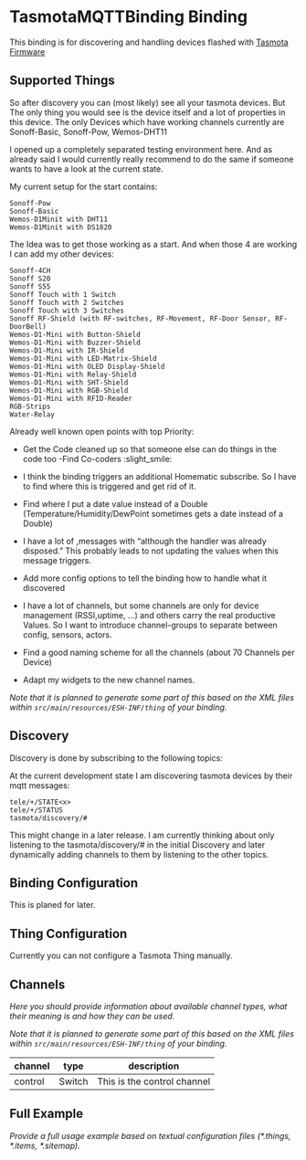 # TasmotaMQTTBinding Binding

This binding is for discovering and handling devices flashed with [Tasmota Firmware](https://tasmota.github.io/docs/)

## Supported Things

So after discovery you can (most likely) see all your tasmota devices. But The only thing you would see is the device
itself and a lot of properties in this device. The only Devices which have working channels currently are Sonoff-Basic,
Sonoff-Pow, Wemos-DHT11

I opened up a completely separated testing environment here. And as already said I would currently really recommend to
do the same if someone wants to have a look at the current state.

My current setup for the start contains:

    Sonoff-Pow
    Sonoff-Basic
    Wemos-D1Minit with DHT11
    Wemos-D1Minit with DS1820

The Idea was to get those working as a start. And when those 4 are working I can add my other devices:

    Sonoff-4CH
    Sonoff S20
    Sonoff S55
    Sonoff Touch with 1 Switch
    Sonoff Touch with 2 Switches
    Sonoff Touch with 3 Switches
    Sonoff RF-Shield (with RF-switches, RF-Movement, RF-Door Sensor, RF-DoorBell)
    Wemos-D1-Mini with Button-Shield
    Wemos-D1-Mini with Buzzer-Shield
    Wemos-D1-Mini with IR-Shield
    Wemos-D1-Mini with LED-Matrix-Shield
    Wemos-D1-Mini with OLED Display-Shield
    Wemos-D1-Mini with Relay-Shield
    Wemos-D1-Mini with SHT-Shield
    Wemos-D1-Mini with RGB-Shield
    Wemos-D1-Mini with RFID-Reader
    RGB-Strips
    Water-Relay

Already well known open points with top Priority:

- Get the Code cleaned up so that someone else can do things in the code too -Find Co-coders :slight_smile:

- I think the binding triggers an additional Homematic subscribe. So I have to find where this is triggered and get rid
  of it.

- Find where I put a date value instead of a Double (Temperature/Humidity/DewPoint sometimes gets a date instead of a
  Double)

- I have a lot of ,messages with “although the handler was already disposed.” This probably leads to not updating the
  values when this message triggers.

- Add more config options to tell the binding how to handle what it discovered

- I have a lot of channels, but some channels are only for device management (RSSI,uptime, …) and others carry the real
  productive Values. So I want to introduce channel-groups to separate between config, sensors, actors.

- Find a good naming scheme for all the channels (about 70 Channels per Device)

- Adapt my widgets to the new channel names.

_Note that it is planned to generate some part of this based on the XML files
within ```src/main/resources/ESH-INF/thing``` of your binding._

## Discovery

Discovery is done by subscribing to the following topics:

At the current development state I am discovering tasmota devices by their mqtt messages:

    tele/+/STATE<x>
    tele/+/STATUS
    tasmota/discovery/#

This might change in a later release. I am currently thinking about only listening to the tasmota/discovery/# in the
initial Discovery and later dynamically adding channels to them by listening to the other topics.

## Binding Configuration

This is planed for later.

## Thing Configuration

Currently you can not configure a Tasmota Thing manually.

## Channels

_Here you should provide information about available channel types, what their meaning is and how they can be used._

_Note that it is planned to generate some part of this based on the XML files
within ```src/main/resources/ESH-INF/thing``` of your binding._

| channel  | type   | description                  |
|----------|--------|------------------------------|
| control  | Switch | This is the control channel  |

## Full Example

_Provide a full usage example based on textual configuration files (*.things, *.items, *.sitemap)._
